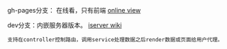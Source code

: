 gh-pages分支： 在线看，只有前端 [online view](http://zizih.github.com/stayreal)


dev分支：内嵌服务器版本。 [iserver wiki](http://zizih/stayreal/wiki/iserver)


    支持在controller控制路由，调用service处理数据之后render数据或页面给用户代理。
